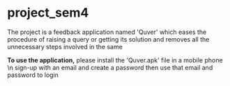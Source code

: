 # project_sem4
The project is a feedback application named 'Quver' which eases the procedure of raising a query or getting its solution and removes all the unnecessary steps involved in the same

**To use the application,**
please install the 'Quver.apk' file in a mobile phone \n
sign-up with an email and create a password then use that email and password to login
